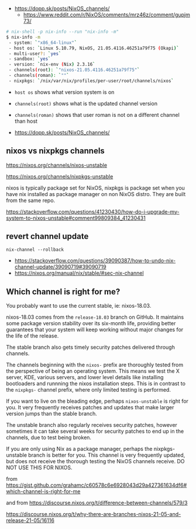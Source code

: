 - https://dopp.sk/posts/NixOS_channels/
  - https://www.reddit.com/r/NixOS/comments/mrz46z/comment/gupjm73/

```bash
# nix-shell -p nix-info --run "nix-info -m"
$ nix-info -m
 - system: `"x86_64-linux"`
 - host os: `Linux 5.10.79, NixOS, 21.05.4116.46251a79f75 (Okapi)`
 - multi-user?: `yes`
 - sandbox: `yes`
 - version: `nix-env (Nix) 2.3.16`
 - channels(root): `"nixos-21.05.4116.46251a79f75"`
 - channels(roman): `""`
 - nixpkgs: `/nix/var/nix/profiles/per-user/root/channels/nixos`
```

- `host os` shows what version system is on
- `channels(root)` shows what is the updated channel version
- `channels(roman)` shows that user roman is not on a different channel than host

- https://dopp.sk/posts/NixOS_channels/

## nixos vs nixpkgs channels

https://nixos.org/channels/nixos-unstable

https://nixos.org/channels/nixpkgs-unstable

nixos is typically package set for NixOS, nixpkgs is package set when you have nix installed as package manager on non NixOS distro. They are built from the same repo.

https://stackoverflow.com/questions/41230430/how-do-i-upgrade-my-system-to-nixos-unstable#comment99809384_41230431

## revert channel update

`nix-channel --rollback`

- https://stackoverflow.com/questions/39090387/how-to-undo-nix-channel-update/39090719#39090719
- https://nixos.org/manual/nix/stable/#sec-nix-channel

## Which channel is right for me?

You probably want to use the current stable, ie: nixos-18.03.

nixos-18.03 comes from the `release-18.03` branch on GitHub. It maintains some package version stability over its six-month life, providing better guarantees that your system will keep working without major changes for the life of the release.

The stable branch also gets timely security patches delivered through channels.

The channels beginning with the `nixos-` prefix are thoroughly tested from the perspective of being an operating system. This means we test the X server, KDE, various servers, and lower level details like installing bootloaders and runnning the nixos installation steps. This is in contrast to the `nixpkgs-` channel prefix, where only limited testing is performed.

If you want to live on the bleading edge, perhaps `nixos-unstable` is right for you. It very frequently receives patches and updates that make larger version jumps than the stable branch.

The unstable branch also regularly receives security patches, however sometimes it can take several weeks for security patches to end up in the channels, due to test being broken.

If you are only using Nix as a package manager, perhaps the nixpkgs-unstable branch is better for you. This channel is very frequently updated, but does not receive the thorough testing the NixOS channels receive. DO NOT USE THIS FOR NIXOS.

from https://gist.github.com/grahamc/c60578c6e6928043d29a427361634df6#which-channel-is-right-for-me

and from https://discourse.nixos.org/t/difference-between-channels/579/3

https://discourse.nixos.org/t/why-there-are-branches-nixos-21-05-and-release-21-05/16116
